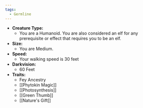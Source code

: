 ```yaml
---
tags:
  - Germline
---
```

- **Creature Type:** 
	- You are a Humanoid. You are also considered an elf for any prerequisite or effect that requires you to be an elf.
- **Size:**
	- You are Medium.
- **Speed:**
	- Your walking speed is 30 feet
- **Darkvision:**
	- 60 Feet
- **Traits:**
	- Fey Ancestry
	- [[Phytokin Magic]]
	- [[Photosynthesis]]
	- [[Green Thumb]]
	- [[Nature's Gift]]
